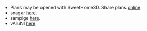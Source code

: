 - Plans may be opened with SweetHome3D. Share plans [online](http://www.sweethome3d.com/exportHomes.jsp).
- snagar [here](http://www.sweethome3d.com/viewHome.jsp?id=2232).
- sampige [here](http://www.sweethome3d.com/viewHome.jsp?id=2264).
- vAruNI [here]().
